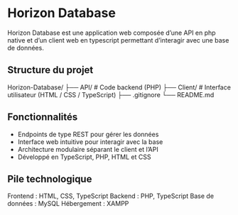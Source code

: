 # Horizon Database

Horizon Database est une application web composée d’une API en php native et d’un client web en typescript permettant d’interagir avec une base de données.

## Structure du projet
Horizon-Database/
├── API/        # Code backend (PHP)
├── Client/     # Interface utilisateur (HTML / CSS / TypeScript)
├── .gitignore
└── README.md

## Fonctionnalités
- Endpoints de type REST pour gérer les données
- Interface web intuitive pour interagir avec la base
- Architecture modulaire séparant le client et l’API
- Développé en TypeScript, PHP, HTML et CSS

## Pile technologique

Frontend : HTML, CSS, TypeScript
Backend : PHP, TypeScript
Base de données : MySQL
Hébergement : XAMPP
